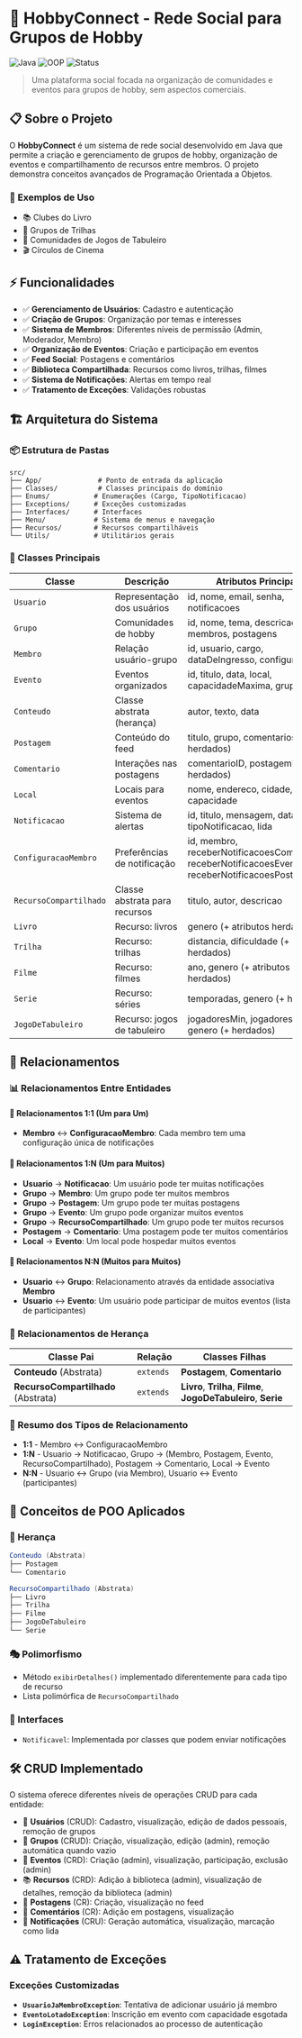 # 🎯 HobbyConnect - Rede Social para Grupos de Hobby

![Java](https://img.shields.io/badge/Java-ED8B00?style=for-the-badge)
![OOP](https://img.shields.io/badge/OOP-Oriented-blue?style=for-the-badge)
![Status](https://img.shields.io/badge/Status-Development-yellow?style=for-the-badge)

> Uma plataforma social focada na organização de comunidades e eventos para grupos de hobby, sem aspectos comerciais.

## 📋 Sobre o Projeto

O **HobbyConnect** é um sistema de rede social desenvolvido em Java que permite a criação e gerenciamento de grupos de hobby, organização de eventos e compartilhamento de recursos entre membros. O projeto demonstra conceitos avançados de Programação Orientada a Objetos.

### 🎯 Exemplos de Uso

- 📚 Clubes do Livro
- 🥾 Grupos de Trilhas
- 🎲 Comunidades de Jogos de Tabuleiro
- 🎬 Círculos de Cinema

## ⚡ Funcionalidades

- ✅ **Gerenciamento de Usuários**: Cadastro e autenticação
- ✅ **Criação de Grupos**: Organização por temas e interesses
- ✅ **Sistema de Membros**: Diferentes níveis de permissão (Admin, Moderador, Membro)
- ✅ **Organização de Eventos**: Criação e participação em eventos
- ✅ **Feed Social**: Postagens e comentários
- ✅ **Biblioteca Compartilhada**: Recursos como livros, trilhas, filmes
- ✅ **Sistema de Notificações**: Alertas em tempo real
- ✅ **Tratamento de Exceções**: Validações robustas

## 🏗️ Arquitetura do Sistema

### 📦 Estrutura de Pastas

```
src/
├── App/              # Ponto de entrada da aplicação
├── Classes/          # Classes principais do domínio
├── Enums/           # Enumerações (Cargo, TipoNotificacao)
├── Exceptions/      # Exceções customizadas
├── Interfaces/      # Interfaces
├── Menu/            # Sistema de menus e navegação
├── Recursos/        # Recursos compartilháveis
└── Utils/           # Utilitários gerais
```

### 🎯 Classes Principais

| Classe                 | Descrição                     | Atributos Principais                                                                                 |
| ---------------------- | ----------------------------- | ---------------------------------------------------------------------------------------------------- |
| `Usuario`              | Representação dos usuários    | id, nome, email, senha, notificacoes                                                                 |
| `Grupo`                | Comunidades de hobby          | id, nome, tema, descricao, membros, postagens                                                        |
| `Membro`               | Relação usuário-grupo         | id, usuario, cargo, dataDeIngresso, configuracao                                                     |
| `Evento`               | Eventos organizados           | id, titulo, data, local, capacidadeMaxima, grupo                                                     |
| `Conteudo`             | Classe abstrata (herança)     | autor, texto, data                                                                                   |
| `Postagem`             | Conteúdo do feed              | titulo, grupo, comentarios (+ herdados)                                                              |
| `Comentario`           | Interações nas postagens      | comentarioID, postagemID (+ herdados)                                                                |
| `Local`                | Locais para eventos           | nome, endereco, cidade, capacidade                                                                   |
| `Notificacao`          | Sistema de alertas            | id, titulo, mensagem, dataHora, tipoNotificacao, lida                                                |
| `ConfiguracaoMembro`   | Preferências de notificação   | id, membro, receberNotificacoesComentarios, receberNotificacoesEventos, receberNotificacoesPostagens |
| `RecursoCompartilhado` | Classe abstrata para recursos | titulo, autor, descricao                                                                             |
| `Livro`                | Recurso: livros               | genero (+ atributos herdados)                                                                        |
| `Trilha`               | Recurso: trilhas              | distancia, dificuldade (+ herdados)                                                                  |
| `Filme`                | Recurso: filmes               | ano, genero (+ atributos herdados)                                                                   |
| `Serie`                | Recurso: séries               | temporadas, genero (+ herdados)                                                                      |
| `JogoDeTabuleiro`      | Recurso: jogos de tabuleiro   | jogadoresMin, jogadoresMax, genero (+ herdados)                                                      |

## 🔗 Relacionamentos

### 📊 Relacionamentos Entre Entidades

#### 🔗 Relacionamentos 1:1 (Um para Um)

- **Membro** ↔ **ConfiguracaoMembro**: Cada membro tem uma configuração única de notificações

#### 🔗 Relacionamentos 1:N (Um para Muitos)

- **Usuario** → **Notificacao**: Um usuário pode ter muitas notificações
- **Grupo** → **Membro**: Um grupo pode ter muitos membros
- **Grupo** → **Postagem**: Um grupo pode ter muitas postagens
- **Grupo** → **Evento**: Um grupo pode organizar muitos eventos
- **Grupo** → **RecursoCompartilhado**: Um grupo pode ter muitos recursos
- **Postagem** → **Comentario**: Uma postagem pode ter muitos comentários
- **Local** → **Evento**: Um local pode hospedar muitos eventos

#### 🔗 Relacionamentos N:N (Muitos para Muitos)

- **Usuario** ↔ **Grupo**: Relacionamento através da entidade associativa **Membro**
- **Usuario** ↔ **Evento**: Um usuário pode participar de muitos eventos (lista de participantes)

### 🔗 Relacionamentos de Herança

| Classe Pai                          | Relação   | Classes Filhas                                                   |
| ----------------------------------- | --------- | ---------------------------------------------------------------- |
| **Conteudo** (Abstrata)             | `extends` | **Postagem**, **Comentario**                                     |
| **RecursoCompartilhado** (Abstrata) | `extends` | **Livro**, **Trilha**, **Filme**, **JogoDeTabuleiro**, **Serie** |

### 🔗 Resumo dos Tipos de Relacionamento

- **1:1** - Membro ↔ ConfiguracaoMembro
- **1:N** - Usuario → Notificacao, Grupo → (Membro, Postagem, Evento, RecursoCompartilhado), Postagem → Comentario, Local → Evento
- **N:N** - Usuario ↔ Grupo (via Membro), Usuario ↔ Evento (participantes)

## 🧬 Conceitos de POO Aplicados

### 🔄 Herança

```java
Conteudo (Abstrata)
├── Postagem
└── Comentario

RecursoCompartilhado (Abstrata)
├── Livro
├── Trilha
├── Filme
├── JogoDeTabuleiro
└── Serie
```

### 🎭 Polimorfismo

- Método `exibirDetalhes()` implementado diferentemente para cada tipo de recurso
- Lista polimórfica de `RecursoCompartilhado`

### 🤝 Interfaces

- `Notificavel`: Implementada por classes que podem enviar notificações

## 🛠️ CRUD Implementado

O sistema oferece diferentes níveis de operações CRUD para cada entidade:

- 👤 **Usuários** (CRUD): Cadastro, visualização, edição de dados pessoais, remoção de grupos
- 👥 **Grupos** (CRUD): Criação, visualização, edição (admin), remoção automática quando vazio
- 📅 **Eventos** (CRD): Criação (admin), visualização, participação, exclusão (admin)
- 📚 **Recursos** (CRD): Adição à biblioteca (admin), visualização de detalhes, remoção da biblioteca (admin)
- 📝 **Postagens** (CR): Criação, visualização no feed
- 💬 **Comentários** (CR): Adição em postagens, visualização
- 🔔 **Notificações** (CRU): Geração automática, visualização, marcação como lida

## ⚠️ Tratamento de Exceções

### Exceções Customizadas

- **`UsuarioJaMembroException`**: Tentativa de adicionar usuário já membro
- **`EventoLotadoException`**: Inscrição em evento com capacidade esgotada
- **`LoginException`**: Erros relacionados ao processo de autenticação
